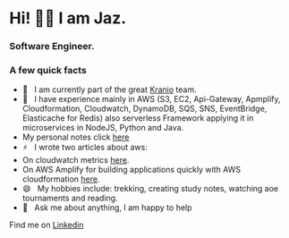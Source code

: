 # Hi! 👋🏼 I am Jaz. 

###  Software Engineer. 

### A few quick facts
- 🔭 &nbsp; I am currently part of the great [Kranio](https://www.kranio.io/) team.
- 🌱 &nbsp; I have experience mainly in AWS (S3, EC2, Api-Gateway, Apmplify, Cloudformation, Cloudwatch, DynamoDB, SQS, SNS, EventBridge, Elasticache for Redis) also serverless Framework applying it in microservices in NodeJS, Python and Java.
- My personal notes click [here](https://parsiomnium.notion.site/Welcome-821ad0c5da2143c6abd1e720c7868612) 
- ⚡ &nbsp; I wrote two articles about aws: 
- On cloudwatch metrics [here](https://www.kranio.io/blog/metricas-y-alarmas-de-recursos-aws). 
- On AWS Amplify for building applications quickly with AWS cloudformation [here](https://www.kranio.io/blog/aplicacion-con-aws-amplify).
- 😄 &nbsp; My hobbies include: trekking, creating study notes, watching aoe tournaments and reading.
- 💬 &nbsp; Ask me about anything, I am happy to help


Find me on [Linkedin](https://www.linkedin.com/in/jazm%C3%ADn-jahaziel-trujillo-a4380919a/)


<!--
**JazminTrujilloEyzaguirre/JazminTrujilloEyzaguirre** is a ✨ _special_ ✨ repository because its `README.md` (this file) appears on your GitHub profile.

Here are some ideas to get you started:

- 🔭 I’m currently working on ...
- 🌱 I’m currently learning ...
- 👯 I’m looking to collaborate on ...
- 🤔 I’m looking for help with ...
- 💬 Ask me about ...
- 📫 How to reach me: ...
- 😄 Pronouns: ...
- ⚡ Fun fact: ...
-->
